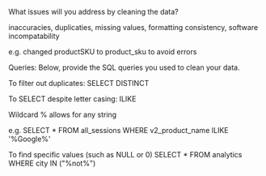 What issues will you address by cleaning the data?

inaccuracies, duplicaties, missing values, formatting consistency, software incompatability

e.g. changed productSKU to product_sku to avoid errors

Queries:
Below, provide the SQL queries you used to clean your data.

To filter out duplicates:
SELECT DISTINCT 

To SELECT despite letter casing:
ILIKE

Wildcard % allows for any string

e.g. SELECT * FROM all_sessions
WHERE v2_product_name ILIKE '%Google%'

To find specific values (such as NULL or 0)
SELECT * FROM analytics
WHERE city IN ("%not%")







